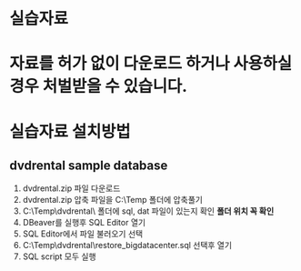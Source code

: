 # 실습자료
# 자료를 허가 없이 다운로드 하거나 사용하실 경우 처벌받을 수 있습니다. 

# 실습자료 설치방법 
## dvdrental sample database 
1. dvdrental.zip 파일 다운로드 
2. dvdrental.zip 압축 파일을 C:\Temp 폴더에 압축풀기 
3. C:\Temp\dvdrental\ 폴더에 sql, dat 파일이 있는지 확인 **폴더 위치 꼭 확인**
4. DBeaver를 실행후 SQL Editor 열기 
5. SQL Editor에서 파일 불러오기 선택 
6. C:\Temp\dvdrental\restore_bigdatacenter.sql 선택후 열기 
7. SQL script 모두 실행    
